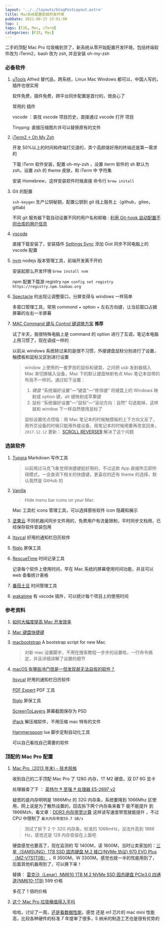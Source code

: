 ```yaml
---
layout: '../../layouts/blogPostLayout.astro'
title: Mac系统配置前端开发环境
pubDate: 2021-08-15 23:01:00
top: 1
tags: [F2E, Mac, iTerm]
categories: [F2E, Mac]
---
```


二手的顶配 Mac Pro 垃圾桶到货了，新系统从零开始配置开发环境，包括终端软件改为 iTerm2，bash 改为 zsh, 并且安装 oh-my-zsh

<!-- more -->

### 必备软件

1. [uTools](https://u.tools) Alfred 替代品，跨系统，Linux Mac Windows 都可以，中国人写的，插件也很实用

   软件免费，插件免费，跨平台同步配置是首付的，很良心了

   常用的 插件

   vscode ：查找 vscode 项目历史，直接通过 vscode 打开 项目

   Tinypng: 直接压缩图片并可以替换原有的文件

2. [iTerm2 + Oh My Zsh](https://juejin.cn/post/6844904178075058189)

   开发 50%以上的时间和终端打交道的，弄个高颜值好用的终端还是第一需求的

   下载 iTerm 软件安装，配置 oh-my-zsh ，设置 iterm 软件的 sh 默认为 zsh，设置 zsh 的 theme 皮肤，和 iTerm 中 字符集

   安装 Homebrew，这样安装软件时候直接 命令行 `brew install`

3. Git 的配置

   `ssh-keygen` 生产公钥秘钥，配置公钥到 git 线上服务上（github，gitee，gitlab)

   不同 git 服务器下载自动设置不同的用户名和邮箱 : [利用 Git-hook 自动配置不同仓库的用户信息](https://segmentfault.com/a/1190000013727784)

4. [vscode](https://code.visualstudio.com/)

   直接下载安装了，安装插件 [Settings Sync](https://github.com/shanalikhan/code-settings-sync.git) 添加 Gist 同步不同电脑上的 vscode 配置

5. [nvm](https://github.com/nvm-sh/nvm) nodejs 版本管理工具，前端开发离不开的

   安装起那么开发环境 `brew install nvm`

   npm 配置下载源 registry `npm config set registry https://registry.npm.taobao.org`

6. [Spectacle](https://www.spectacleapp.com/) 的出现让调整窗口，分屏变得与 windows 一样简单

   多窗口管理工具，常用 commond + option + 左右方向键，让当前窗口占据屏幕的左右一半屏幕

7. [MAC Command 键与 Control 键调换方案](https://www.jianshu.com/p/40b71d939a05) **推荐**

   试了半天，我很特殊电脑上是 command 的 option 进行了互调，笔记本电脑上用习惯了，现在调成一样的

   以前从 windows 系统转过来的是很不习惯，外接键盘鼠标分别进行了设置，触摸板和鼠标又区别进行设置

   > window 上使用的一套罗技的鼠标和键盘，之间把 usb 发射器插入 Mac 来切换输入设备，Mac 下的默认键盘映射有点 Mac 笔记本自带的布局不一样的。通过如下设置：
   >
   > 1. _键盘_ “系统偏好设置”—“键盘”—“修饰键” 将键盘上的 Windows 映射成 option 键，alt 键映射成苹果键
   > 2. 鼠标 “系统偏好设置”—“鼠标”—“滚动方向：自然” 勾选取掉，这样就和 window 下一样自然使用鼠标了
   >
   > 鼠标设置优点烦恼：用 Mac 笔记本的时候触摸板的上下方向又反了，用外交设备的时候只能用外接设备，用笔记本的时候用要再改变回来，`2017.12.12` 更新： [SCROLL REVERSER](https://pilotmoon.com/scrollreverser/) 解决了这个问题

### 选装软件

1. [Typora](https://typora.io/) Markdown 写作工具

   > 以前用过马克飞象觉得快捷键挺好用的，不过这款 App 直接所见即所得模式，一会查询下相关的快捷键，更喜欢的还有 theme 的选择，默认竟然是 GitHub 的

2. [Vanilla](https://matthewpalmer.net/vanilla/)

   > Hide menu bar icons on your Mac

   Mac 工具栏 icons 管理工具，可以选择那些软件 icon 隐藏和展示

3. [坚果云](https://www.jianguoyun.com/) 不同机器间同步文件用的，免费用户有流量限制，平时同步文档用，已经保存软件安装包用

4. [Itsycal](https://www.mowglii.com/itsycal/) 好用的通知栏日历软件

5. [fliqlo](https://fliqlo.com/) 屏保工具

6. [RescueTime](https://www.rescuetime.com) 时间记录工具

   记录每个软件上使用时间，早在 Mac 系统的屏幕使用时间功能，并且可以 web 查看统计表格

7. [番茄土豆](https://pomotodo.com/intl/zh-CN/) 时间管理工具

8. [wakatime](https://wakatime.com/) 有 vscode 插件，可以统计每个项目上的使用时间

### 参考资料

1. [如何大幅度提高 Mac 开发效率](https://github.com/bestswifter/blog/blob/master/articles/efficient-mac.md)

2. [Mac 键盘快捷键](https://support.apple.com/zh-cn/HT201236)

3. [macbootstrap](https://github.com/bestswifter/macbootstrap) A bootstrap script for new Mac

   > 对新 mac 设置脚步，不用在搜索教程一步步的设置啦，一行命令搞定，并且详细讲解了设置的细节

4. [macOS 有哪些冷门但是一但发现就无法自拔的软件？](https://www.zhihu.com/question/35050387)

   [Itsycal](https://www.mowglii.com/itsycal/) 好用的通知栏日历软件

   [PDF Expert](https://macwk.com/soft/pdf-expert) PDF 工具

   [fliqlo](https://fliqlo.com/) 屏保工具

   [ScreenToLayers](https://neededapps.com/screentolayers/) 屏幕截图保存为 PSD

   [iPack](https://macwk.com/soft/ipack) 解压缩软件，不用压缩 mac 特有的文件

   [Hammerspoon](http://www.hammerspoon.org/) lua 脚步定制自动化工具

   可以自己看找自己需要的软件

### 顶配的 Mac Pro 配置

1. [Mac Pro（2013 年末) - 技术规格](https://support.apple.com/kb/SP697?locale=zh_CN)

   收到自己的二手顶配 Mac Pro 了 128G 内存，1T M2 硬盘，双 D7 6G 显卡

   处理器查了下 ： [英特尔 ® 至强 ® 处理器 E5-2697 v2](https://ark.intel.com/content/www/cn/zh/ark/products/75283/intel-xeon-processor-e5-2697-v2-30m-cache-2-70-ghz.html)

   疑惑的是内存明明是 1866Mhz 的 32G 内存条，系统要降到 1066Mhz 区使用，网上说是为了散热设置的，回去拆下两个内存条来看下 能不能提升 到 1866Mzh，看文章：[DDR3 内存带宽计算](http://blog.chinaunix.net/uid-14214482-id-3220464.html) 这样读写速度带宽就能提升 ，不过 CPU 中限制了 `最大内存带宽59.7 GB/s`

   > 测试了拆下 2 个 32G 内存条，标准的 1066mHz，没法升高到 1866 Hz，感觉还是 128 内存安装在上面吧

   硬盘感觉也要高了，现在监测的 写 1400M，读 1800M，当时让卖家加的：[三星（SAMSUNG）1TB SSD 固态硬盘 M.2 接口(NVMe 协议) 970 EVO Plus（MZ-V7S1T0B）](https://item.jd.com/100002183461.html) ，R 3500M，W 3300M。感觉也就一半的性能用到了，后面其他机器用到了，可以换下来！

   替换： [雷克沙（Lexar）NM610 1TB M.2 NVMe SSD 固态硬盘 PCle3.0 四通道(NM610-1TB)](https://item.jd.com/100005185781.html) 599 价格

   多花了 1 倍的价格

2. [这个 Mac Pro 垃圾桶值得入手吗](https://www.feng.com/post/12981301)

   哈哈，讨论了一周，[还是看数据性能](https://browser.geekbench.com/macs/mac-pro-late-2013-intel-xeon-e5-2697-v2-2-7-ghz-12-cores)，感觉 还是 m1 芯片的 mac mini 性能高，比较各种硬件的标准 7 年提审了很多，5 纳米的制造工艺也是很有优势的
